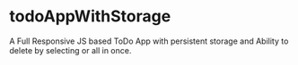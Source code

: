 # todoAppWithStorage
A Full Responsive JS based ToDo App with persistent storage and Ability to delete by selecting or all in once. 
